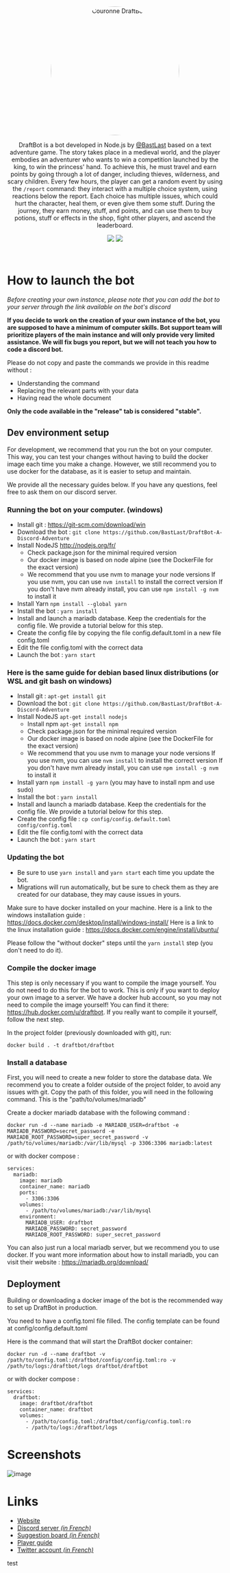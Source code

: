 <div style="text-align: center;">
<img src="https://cdn.discordapp.com/attachments/456120666874183680/575235193384861716/couronne.png" style="border-radius: 50%; width: 300px" alt="Couronne DraftBot">

DraftBot is a bot developed in Node.js by [@BastLast](https://github.com/BastLast) based on a text adventure game. The
story takes place in a medieval world, and the player embodies an adventurer who wants to win a competition launched by
the king, to win the princess' hand. To achieve this, he must travel and earn points by going through a lot of danger,
including thieves, wilderness, and scary children. Every few hours, the player can get a random event by using
the `/report` command: they interact with a multiple choice system, using reactions below the report. Each choice has
multiple issues, which could hurt the character, heal them, or even give them some stuff. During the journey, they earn
money, stuff, and points, and can use them to buy potions, stuff or effects in the shop, fight other players, and ascend
the leaderboard.

[![](https://img.shields.io/discord/429765017332613120.svg)](https://discord.gg/5JqrMtZ)
[![](https://img.shields.io/github/stars/BastLast/DraftBot-A-Discord-Adventure.svg?label=Stars&style=social)](https://github.com/BastLast/DraftBot-A-Discord-Adventure)

</div>

<br>

# How to launch the bot

_Before creating your own instance, please note that you can add the bot to your server through the link available on
the bot's discord_

**If you decide to work on the creation of your own instance of the bot, you are supposed to have a minimum of computer
skills. Bot support team will prioritize players of the main instance and will only provide very limited assistance. We
will fix bugs you report, but we will not teach you how to code a discord bot.**

Please do not copy and paste the commands we provide in this readme without :
- Understanding the command
- Replacing the relevant parts with your data
- Having read the whole document

**Only the code available in the "release" tab is considered "stable".**

## Dev environment setup

For development, we recommend that you run the bot on your computer. This way, you can test your changes without having to build the docker image each time you make a change.
However, we still recommend you to use docker for the database, as it is easier to setup and maintain.

We provide all the necessary guides below. If you have any questions, feel free to ask them on our discord server.

### Running the bot on your computer. (windows)

- Install git : https://git-scm.com/download/win
- Download the bot : `git clone https://github.com/BastLast/DraftBot-A-Discord-Adventure`
- Install NodeJS http://nodejs.org/fr/ 
  - Check package.json for the minimal required version
  - Our docker image is based on node alpine (see the DockerFile for the exact version)
  - We recommend that you use nvm to manage your node versions If you use nvm, you can use `nvm install` to install the correct version If you don't have nvm already install, you can use `npm install -g nvm` to install it
- Install Yarn `npm install --global yarn`
- Install the bot : `yarn install`
- Install and launch a mariadb database. Keep the credentials for the config file. We provide a tutorial below for this step.
- Create the config file by copying the file config.default.toml in a new file config.toml
- Edit the file config.toml with the correct data
- Launch the bot : `yarn start`

### Here is the same guide for debian based linux distributions (or WSL and git bash on windows)

- Install git : `apt-get install git`
- Download the bot : `git clone https://github.com/BastLast/DraftBot-A-Discord-Adventure`
- Install NodeJS `apt-get install nodejs`
  - Install npm `apt-get install npm`
  - Check package.json for the minimal required version
  - Our docker image is based on node alpine (see the DockerFile for the exact version)
  - We recommend that you use nvm to manage your node versions If you use nvm, you can use `nvm install` to install the correct version If you don't have nvm already install, you can use `npm install -g nvm` to install it
- Install yarn `npm install -g yarn` (you may have to install npm and use sudo)
- Install the bot : `yarn install`
- Install and launch a mariadb database. Keep the credentials for the config file. We provide a tutorial below for this step.
- Create the config file : `cp config/config.default.toml config/config.toml`
- Edit the file config.toml with the correct data
- Launch the bot : `yarn start`

### Updating the bot

- Be sure to use `yarn install` and `yarn start` each time you update the bot.
- Migrations will run automatically, but be sure to check them as they are created for our database, they may cause
  issues in yours.

Make sure to have docker installed on your machine.
Here is a link to the windows installation guide : https://docs.docker.com/desktop/install/windows-install/
Here is a link to the linux installation guide : https://docs.docker.com/engine/install/ubuntu/

Please follow the "without docker" steps until the `yarn install` step (you don't need to do it).

### Compile the docker image

This step is only necessary if you want to compile the image yourself. You do not need to do this for the bot to work. This is only if you want to deploy your own image to a server.
We have a docker hub account, so you may not need to compile the image yourself! You can find it there: https://hub.docker.com/u/draftbot. If you really want to compile it yourself, follow the next step.

In the project folder (previously downloaded with git), run:

`docker build . -t draftbot/draftbot`

### Install a database

First, you will need to create a new folder to store the database data. We recommend you to create a folder outside of the project folder, to avoid any issues with git. Copy the path of this folder, you will need in the following command. This is the "path/to/volumes/mariadb"

Create a docker mariadb database with the following command : 

`docker run -d --name mariadb -e MARIADB_USER=draftbot -e MARIADB_PASSWORD=secret_password -e MARIADB_ROOT_PASSWORD=super_secret_password -v /path/to/volumes/mariadb:/var/lib/mysql -p 3306:3306 mariadb:latest`

or with docker compose :

```
services:
  mariadb:
    image: mariadb
    container_name: mariadb
    ports:
      - 3306:3306
    volumes:
      - /path/to/volumes/mariadb:/var/lib/mysql
    environment:
      MARIADB_USER: draftbot
      MARIADB_PASSWORD: secret_password
      MARIADB_ROOT_PASSWORD: super_secret_password
```

You can also just run a local mariadb server, but we recommend you to use docker. If you want more information about how to install mariadb, you can visit their website : https://mariadb.org/download/

## Deployment

Building or downloading a docker image of the bot is the recommended way to set up DraftBot in production.

You need to have a config.toml file filled. The config template can be found at config/config.default.toml

Here is the command that will start the DraftBot docker container:

`docker run -d --name draftbot -v /path/to/config.toml:/draftbot/config/config.toml:ro -v /path/to/logs:/draftbot/logs draftbot/draftbot`

or with docker compose :

```
services:
  draftbot:
    image: draftbot/draftbot
    container_name: draftbot
    volumes:
      - /path/to/config.toml:/draftbot/config/config.toml:ro
      - /path/to/logs:/draftbot/logs
```

# Screenshots

![image](https://user-images.githubusercontent.com/56274541/120916573-ad599000-c6aa-11eb-9e6f-ccc804bc63b2.png)

# Links

- [Website](https://draftbot.com)
- [Discord server _(in French)_](https://discord.gg/5JqrMtZ)
- [Suggestion board _(in French)_](https://feedback.draftbot.com/)
- [Player guide](https://guide.draftbot.com)
- [Twitter account _(in French)_](https://twitter.com/DraftBot_?s=09)

test
